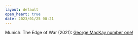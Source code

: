 ```yaml
---
layout: default
open_heart: true
date: 2023/01/25 00:21
---
```


Munich: The Edge of War (2021): [George MacKay number one!](https://boxd.it/2vrZa1)
